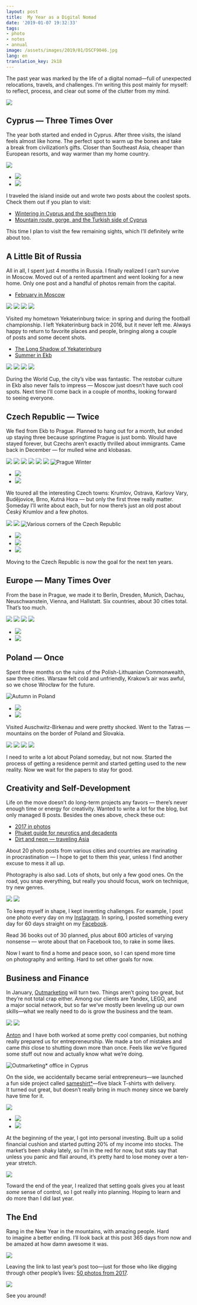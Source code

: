 ```yaml
---
layout: post
title: 	My Year as a Digital Nomad
date: '2019-01-07 19:32:33'
tags:
- photo
- notes
- annual
image: /assets/images/2019/01/DSCF9046.jpg
lang: en
translation_key: 2k18
---
```


The past year was marked by the life of a digital nomad—full of unexpected relocations, travels, and challenges. I’m writing this post mainly for myself: to reflect, process, and clear out some of the clutter from my mind.

![](/assets/images/2019/01/DSCF9046.jpg)

## Cyprus — Three Times Over

The year both started and ended in Cyprus. After three visits, the island feels almost like home. The perfect spot to warm up the bones and take a break from civilization’s gifts. Closer than Southeast Asia, cheaper than European resorts, and way warmer than my home country.

![](/assets/images/2019/01/DSCF5221.jpg)
- ![](/assets/images/2019/01/DSCF7309.jpg)
- ![](/assets/images/2019/01/DSCF5335.jpg)

I traveled the island inside out and wrote two posts about the coolest spots. Check them out if you plan to visit:

- [Wintering in Cyprus and the southern trip](/blog/kipr-1/)
- [Mountain route, gorge, and the Turkish side of Cyprus](/blog/kipr-2/)

This time I plan to visit the few remaining sights, which I’ll definitely write about too.

## A Little Bit of Russia

All in all, I spent just 4 months in Russia. I finally realized I can’t survive in Moscow. Moved out of a rented apartment and went looking for a new home. Only one post and a handful of photos remain from the capital.

- [February in Moscow](/blog/february-in-moscow/)

![](/assets/images/2019/01/DSCF0102.jpg)
![](/assets/images/2019/01/DSCF9965.jpg)
![](/assets/images/2019/01/DSCF4272.jpg)
![](/assets/images/2019/01/DSCF4698.jpg)

Visited my hometown Yekaterinburg twice: in spring and during the football championship. I left Yekaterinburg back in 2016, but it never left me. Always happy to return to favorite places and people, bringing along a couple of posts and some decent shots.

- [The Long Shadow of Yekaterinburg](/blog/ekb-longshadow/)
- [Summer in Ekb](/blog/summer-ekb/)

![](/assets/images/2019/01/DSCF0624.jpg)
![](/assets/images/2019/01/DSCF3606.jpg)
![](/assets/images/2019/01/DSCF3717.jpg)
![](/assets/images/2019/01/DSCF3860.jpg)

During the World Cup, the city’s vibe was fantastic. The restobar culture in Ekb also never fails to impress — Moscow just doesn’t have such cool spots. Next time I’ll come back in a couple of months, looking forward to seeing everyone.

## Czech Republic — Twice

We fled from Ekb to Prague. Planned to hang out for a month, but ended up staying three because springtime Prague is just bomb. Would have stayed forever, but Czechs aren’t exactly thrilled about immigrants. Came back in December — for mulled wine and klobasas.

![](/assets/images/2019/01/DSCF2620.jpg)
![](/assets/images/2019/01/DSCF2042.jpg)
![](/assets/images/2019/01/DSCF3574.jpg)
![](/assets/images/2019/01/DSCF7164.jpg)
![](/assets/images/2019/01/DSCF1167.jpg)
![](/assets/images/2019/01/DSCF6914.jpg)
![Prague Winter](/assets/images/2019/01/DSCF7144.jpg)
- ![](/assets/images/2019/01/DSCF6908.jpg)
- ![](/assets/images/2019/01/DSCF7258.jpg)

We toured all the interesting Czech towns: Krumlov, Ostrava, Karlovy Vary, Budějovice, Brno, Kutná Hora — but only the first three really matter. Someday I’ll write about each, but for now there’s just an old post about Český Krumlov and a few photos.

![](/assets/images/2019/01/DSCF1061.jpg)
![](/assets/images/2019/01/DSCF0970.jpg)
![Various corners of the Czech Republic](/assets/images/2019/01/DSCF6707.jpg)
- ![](/assets/images/2019/01/DSCF1480.jpg)
- ![](/assets/images/2019/01/DSCF0945.jpg)
- ![](/assets/images/2019/01/DSCF6645.jpg)

Moving to the Czech Republic is now the goal for the next ten years.

## Europe — Many Times Over

From the base in Prague, we made it to Berlin, Dresden, Munich, Dachau, Neuschwanstein, Vienna, and Hallstatt. Six countries, about 30 cities total. That’s too much.

![](/assets/images/2019/01/DSCF2908.jpg)
![](/assets/images/2019/01/DSCF3097.jpg)
![](/assets/images/2019/01/DSCF3083.jpg)
![](/assets/images/2019/01/DSCF2287.jpg)
- ![](/assets/images/2019/01/DSCF2376.jpg)
- ![](/assets/images/2019/01/DSCF2520.jpg)

## Poland — Once

Spent three months on the ruins of the Polish-Lithuanian Commonwealth, saw three cities. Warsaw felt cold and unfriendly, Krakow’s air was awful, so we chose Wrocław for the future.

![Autumn in Poland](/assets/images/2019/01/DSCF5835.jpg)
- ![](/assets/images/2019/01/DSCF5863.jpg)
- ![](/assets/images/2019/01/DSCF5887.jpg)

Visited Auschwitz-Birkenau and were pretty shocked. Went to the Tatras — mountains on the border of Poland and Slovakia.

![](/assets/images/2019/01/DSCF6265.jpg)
![](/assets/images/2019/01/DSCF6320.jpg)
![](/assets/images/2019/01/DSCF6461.jpg)
![](/assets/images/2019/01/DSCF6486.jpg)

I need to write a lot about Poland someday, but not now. Started the process of getting a residence permit and started getting used to the new reality. Now we wait for the papers to stay for good.

## Creativity and Self-Development

Life on the move doesn’t do long-term projects any favors — there’s never enough time or energy for creativity. Wanted to write a lot for the blog, but only managed 8 posts. Besides the ones above, check these out:

- [2017 in photos](/blog/2017-in-50-photos/)
- [Phuket guide for neurotics and decadents](/blog/post-phuket/)
- [Dirt and neon — traveling Asia](/blog/asia-trips/)

About 20 photo posts from various cities and countries are marinating in procrastination — I hope to get to them this year, unless I find another excuse to mess it all up.

Photography is also sad. Lots of shots, but only a few good ones. On the road, you snap everything, but really you should focus, work on technique, try new genres.

![](/assets/images/2019/01/DSCF0134.jpg)
![](/assets/images/2019/01/DSCF9991.jpg)

To keep myself in shape, I kept inventing challenges. For example, I post one photo every day on my [Instagram](http://instagram.com/shouldgo/). In spring, I posted something every day for 60 days straight on my [Facebook](http://facebook.com/dima.afonin).

Read 36 books out of 30 planned, plus about 800 articles of varying nonsense — wrote about that on Facebook too, to rake in some likes.

Now I want to find a home and peace soon, so I can spend more time on photography and writing. Hard to set other goals for now.

## Business and Finance

In January, [Outmarketing](http://outmarketing.ru) will turn two. Things aren’t going too great, but they’re not total crap either. Among our clients are Yandex, LEGO, and a major social network, but so far we’ve mostly been leveling up our own skills—what we really need to do is grow the business and the team.

![](/assets/images/2019/01/DSC0076.jpg)
![](/assets/images/2019/01/DSC0109.jpg)

[Anton](https://www.facebook.com/a.shayakhov) and I have both worked at some pretty cool companies, but nothing really prepared us for entrepreneurship. We made a ton of mistakes and came *this* close to shutting down more than once. Feels like we’ve figured some stuff out now and actually know what we’re doing.

![Outmarketing* office in Cyprus](/assets/images/2019/01/40628581.jpg)

On the side, we accidentally became serial entrepreneurs—we launched a fun side project called [sameshirt\*](http://sameshirt.ru/)—five black T-shirts with delivery. It turned out great, but doesn’t really bring in much money since we barely have time for it.

![](/assets/images/2019/01/DSCF5119.jpg)
- ![](/assets/images/2019/01/DSCF5109.jpg)
- ![](/assets/images/2019/01/DSCF5748.jpg)

At the beginning of the year, I got into personal investing. Built up a solid financial cushion and started putting 20% of my income into stocks. The market’s been shaky lately, so I’m in the red for now, but stats say that unless you panic and flail around, it’s pretty hard to lose money over a ten-year stretch.

![](/assets/images/2019/01/stock.jpg)

Toward the end of the year, I realized that setting goals gives you at least *some* sense of control, so I got really into planning. Hoping to learn and do more than I did last year.

## The End

Rang in the New Year in the mountains, with amazing people. Hard to imagine a better ending. I’ll look back at this post 365 days from now and be amazed at how damn awesome it was.

![](/assets/images/2019/01/DSCF7453.jpg)

Leaving the link to last year’s post too—just for those who like digging through other people’s lives: [50 photos from 2017](/blog/2k17/).

![](/assets/images/2019/01/thumb_180d.jpg)

See you around!
